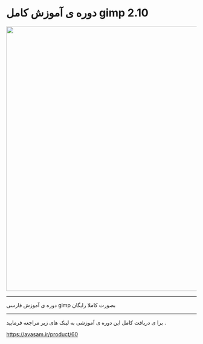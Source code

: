 # دوره ی آموزش کامل gimp 2.10
<img width="700" src="https://raw.githubusercontent.com/abasnikzad/gimp_tutorial_files/master/دوره%20ی%20آموزش%20رایگان%20و%20فارسی%20نرم%20افزار%20gimp%20جایگزین%20خوب%20برای%20فتوشاپ.jpg" />
<hr/>
دوره ی آموزش فارسی gimp بصورت کاملا رایگان

--------
برا ی دریافت کامل این دوره ی آموزشی به لینک های زیر مراجعه فرمایید .

https://avasam.ir/product/60
